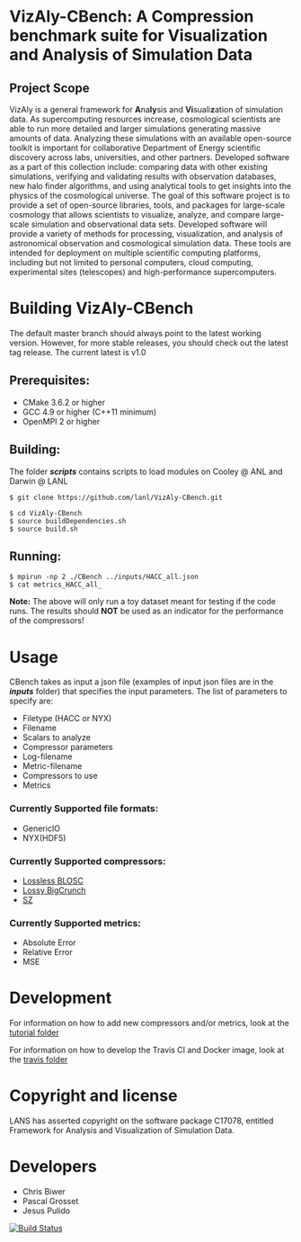 # VizAly-CBench: A Compression benchmark suite for Visualization and Analysis of Simulation Data

## Project Scope
VizAly is a general framework for **A**na**ly**sis and **Vi**suali**z**ation of simulation data. As supercomputing resources increase, cosmological scientists are able to run more detailed and larger simulations generating massive amounts of data. Analyzing these simulations with an available open-source toolkit is important for collaborative Department of Energy scientific discovery across labs, universities, and other partners. Developed software as a part of this collection include: comparing data with other existing simulations, verifying and validating results with observation databases, new halo finder algorithms, and using analytical tools to get insights into the physics of the cosmological universe. The goal of this software project is to provide a set of open-source libraries, tools, and packages for large-scale cosmology that allows scientists to visualize, analyze, and compare large-scale simulation and observational data sets. Developed software will provide a variety of methods for processing, visualization, and analysis of astronomical observation and cosmological simulation data. These tools are intended for deployment on multiple scientific computing platforms, including but not limited to personal computers, cloud computing, experimental sites (telescopes) and high-performance supercomputers.


# Building VizAly-CBench
The default master branch should always point to the latest working version. However, for more stable releases, you should check out the latest tag release. The current latest is v1.0

## Prerequisites:
* CMake 3.6.2 or higher
* GCC 4.9 or higher (C++11 minimum)
* OpenMPI 2 or higher

## Building:
The folder **_scripts_** contains scripts to load modules on Cooley @ ANL and Darwin @ LANL
```
$ git clone https://github.com/lanl/VizAly-CBench.git

$ cd VizAly-CBench
$ source buildDependencies.sh
$ source build.sh
```

## Running:
```
$ mpirun -np 2 ./CBench ../inputs/HACC_all.json
$ cat metrics_HACC_all_
```

**Note:**  The above will only run a toy dataset meant for testing if the code runs. The results should **NOT** be used as an indicator for the performance of the compressors!

# Usage
CBench takes as input a json file (examples of input json files are in the **_inputs_** folder) that specifies the input parameters. The list of parameters to specify are:
* Filetype (HACC or NYX)
* Filename
* Scalars to analyze
* Compressor parameters
* Log-filename
* Metric-filename
* Compressors to use
* Metrics

### Currently Supported file formats:
* GenericIO
* NYX(HDF5)

### Currently Supported compressors:
* [Lossless BLOSC](http://blosc.org/)
* [Lossy BigCrunch](https://github.com/lanl/VizAly-BigCrunch)
* [SZ](https://collab.cels.anl.gov/display/ESR/SZ)

### Currently Supported metrics:
* Absolute Error
* Relative Error
* MSE

# Development
For information on how to add new compressors and/or metrics, look at the [tutorial folder](https://github.com/lanl/VizAly-CBench/tree/master/tutorial)

For information on how to develop the Travis CI and Docker image, look at the [travis folder](https://github.com/lanl/VizAly-CBench/tree/master/testing/travis)

# Copyright and license
LANS has asserted copyright on the software package C17078, entitled Framework for Analysis and Visualization of Simulation Data.   

# Developers
* Chris Biwer
* Pascal Grosset
* Jesus Pulido

[![Build Status](https://travis-ci.org/lanl/VizAly-CBench.svg?branch=master)](https://travis-ci.org/lanl/VizAly-CBench)
